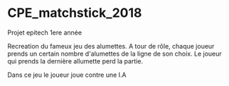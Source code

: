 # CPE_matchstick_2018

Projet epitech 1ere année

Recreation du fameux jeu des alumettes.
A tour de rôle, chaque joueur prends un certain nombre d'alumettes de la ligne de son choix.
Le joueur qui prends la dernière allumette perd la partie.

Dans ce jeu le joueur joue contre une I.A


